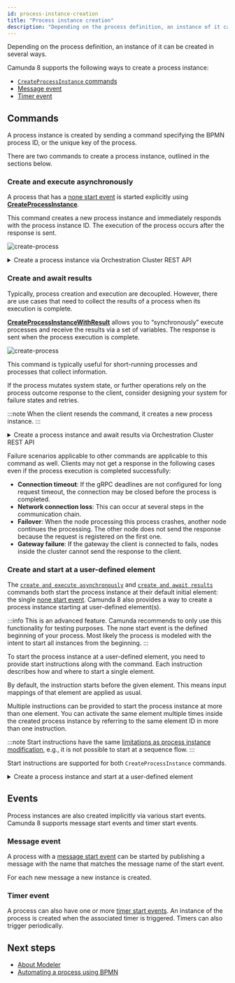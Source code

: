 ```yaml
---
id: process-instance-creation
title: "Process instance creation"
description: "Depending on the process definition, an instance of it can be created in several ways."
---
```


Depending on the process definition, an instance of it can be created in several ways.

Camunda 8 supports the following ways to create a process instance:

- [`CreateProcessInstance` commands](#commands)
- [Message event](#message-event)
- [Timer event](#timer-event)

## Commands

A process instance is created by sending a command specifying the BPMN process ID, or the unique key of the process.

There are two commands to create a process instance, outlined in the sections below.

### Create and execute asynchronously

A process that has a [none start event](/components/modeler/bpmn/none-events/none-events.md#none-start-events) is started explicitly using **[CreateProcessInstance](/apis-tools/zeebe-api/gateway-service.md#createprocessinstance-rpc)**.

This command creates a new process instance and immediately responds with the process instance ID. The execution of the process occurs after the response is sent.

![create-process](assets/create-process.png)

<details>
   <summary>Create a process instance via Orchestration Cluster REST API</summary>
   <p>

```
curl -L 'http://localhost:8080/v2/process-instances' \
-H 'Content-Type: application/json' \
-H 'Accept: application/json' \
-d '{
  "processDefinitionKey": "2251799813685249”,
  "processDefinitionVersion": 1
}'
```

Response:

```
{
  "processDefinitionId": "order-process",
  "processDefinitionVersion": 1,
  "processDefinitionKey": "2251799813685249",
  "processInstanceKey": "2251799813686019"
}
```

See the [API reference for process instance creation](/apis-tools/orchestration-cluster-api-rest/specifications/create-process-instance.api.mdx) for more information, including additional request fields and code samples.

   </p>
 </details>

### Create and await results

Typically, process creation and execution are decoupled. However, there are use cases that need to collect the results of a process when its execution is complete.

**[CreateProcessInstanceWithResult](/apis-tools/zeebe-api/gateway-service.md#createprocessinstancewithresult-rpc)** allows you to “synchronously” execute processes and receive the results via a set of variables. The response is sent when the process execution is complete.

![create-process](assets/create-process-with-result.png)

This command is typically useful for short-running processes and processes that collect information.

If the process mutates system state, or further operations rely on the process outcome response to the client, consider designing your system for failure states and retries.

:::note
When the client resends the command, it creates a new process instance.
:::

<details>
   <summary>Create a process instance and await results via Orchestration Cluster REST API</summary>
   <p>

```
curl -L 'http://localhost:8080/v2/process-instances' \
-H 'Content-Type: application/json' \
-H 'Accept: application/json' \
-d '{
  "processDefinitionId": "order-process”,
  "processDefinitionVersion": 1,
  "awaitCompletion": true,
  "variables": { "orderId": "1234" }
}'
```

Response:

```
{
  "processDefinitionId": "order-process",
  "processDefinitionVersion": 1,
  "variables": { "orderId": "1234" }
  "processDefinitionKey": "2251799813685249",
  "processInstanceKey": "2251799813686019",
}
```

See the [API reference for process instance creation](/apis-tools/orchestration-cluster-api-rest/specifications/create-process-instance.api.mdx) for more information, including additional request fields and code samples.

   </p>
 </details>

Failure scenarios applicable to other commands are applicable to this command as well. Clients may not get a response in the following cases even if the process execution is completed successfully:

- **Connection timeout**: If the gRPC deadlines are not configured for long request timeout, the connection may be closed before the process is completed.
- **Network connection loss**: This can occur at several steps in the communication chain.
- **Failover**: When the node processing this process crashes, another node continues the processing. The other node does not send the response because the request is registered on the first one.
- **Gateway failure**: If the gateway the client is connected to fails, nodes inside the cluster cannot send the response to the client.

### Create and start at a user-defined element

The [`create and execute asynchronously`](#create-and-execute-asynchronously) and [`create and await results`](#create-and-await-results) commands both start the process instance at their default initial element: the single [none start event](/components/modeler/bpmn/none-events/none-events.md#none-start-events). Camunda 8 also provides a way to create a process instance starting at user-defined element(s).

:::info
This is an advanced feature. Camunda recommends to only use this functionality for testing purposes. The none start event is the defined beginning of your process. Most likely the process is modeled with the intent to start all instances from the beginning.
:::

To start the process instance at a user-defined element, you need to provide start instructions along with the command. Each instruction describes how and where to start a single element.

By default, the instruction starts before the given element. This means input mappings of that element are applied as usual.

Multiple instructions can be provided to start the process instance at more than one element.
You can activate the same element multiple times inside the created process instance by referring to the same element ID in more than one instruction.

:::note
Start instructions have the same [limitations as process instance modification](/components/concepts/process-instance-modification.md#limitations), e.g., it is not possible to start at a sequence flow.
:::

Start instructions are supported for both `CreateProcessInstance` commands.

<details>
   <summary>Create a process instance and start at a user-defined element</summary>
   <p>

```
curl -L 'http://localhost:8080/v2/process-instances' \
-H 'Content-Type: application/json' \
-H 'Accept: application/json' \
-d '{
  "processDefinitionId": "order-process”,
  "processDefinitionVersion": -1,
  "startInstructions": [
    {
      "elementId": "ship_parcel"
    }
  ],
  "variables": { "orderId": "1234" }
}'
```

See the [API reference for process instance creation](/apis-tools/orchestration-cluster-api-rest/specifications/create-process-instance.api.mdx) for more information, including additional request fields and code samples.

   </p>
 </details>

## Events

Process instances are also created implicitly via various start events. Camunda 8 supports message start events and timer start events.

### Message event

A process with a [message start event](/components/modeler/bpmn/message-events/message-events.md#message-start-events) can be started by publishing a message with the name that matches the message name of the start event.

For each new message a new instance is created.

### Timer event

A process can also have one or more [timer start events](/components/modeler/bpmn/timer-events/timer-events.md#timer-start-events). An instance of the process is created when the associated timer is triggered. Timers can also trigger periodically.

## Next steps

- [About Modeler](/components/modeler/about-modeler.md)
- [Automating a process using BPMN](/components/modeler/bpmn/automating-a-process-using-bpmn.md)
